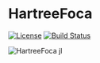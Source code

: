 # HartreeFoca

[![License](https://img.shields.io/github/license/Leticia-maria/Foca.jl?style=for-the-badge)](https://github.com/Leticia-maria/Foca.jl/blob/main/LICENSE)
[![Build Status](https://img.shields.io/github/workflow/status/Leticia-maria/Foca.jl/CI?style=for-the-badge)](https://github.com/Leticia-maria/Foca.jl/actions/workflows/CI.yml?query=branch%3Amain)

![HartreeFoca jl](https://user-images.githubusercontent.com/60739184/170071106-68ba0e42-08a5-4923-b69a-d5db945bdf7b.svg)